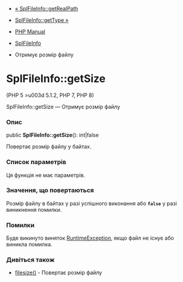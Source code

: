 - [« SplFileInfo::getRealPath](splfileinfo.getrealpath.md)
- [SplFileInfo::getType »](splfileinfo.gettype.md)

- [PHP Manual](index.md)
- [SplFileInfo](class.splfileinfo.md)
- Отримує розмір файлу

# SplFileInfo::getSize

(PHP 5 \>u003d 5.1.2, PHP 7, PHP 8)

SplFileInfo::getSize — Отримує розмір файлу

### Опис

public **SplFileInfo::getSize**(): int\|false

Повертає розмір файлу у байтах.

### Список параметрів

Ця функція не має параметрів.

### Значення, що повертаються

Розмір файлу в байтах у разі успішного виконання або **`false`**
у разі виникнення помилки.

### Помилки

Буде викинуто виняток
[RuntimeException](class.runtimeexception.md), якщо файл не існує
або виникла помилка.

### Дивіться також

- [filesize()](function.filesize.md) - Повертає розмір файлу
